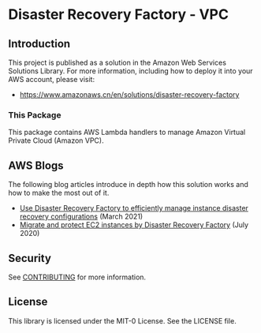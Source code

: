 # Disaster Recovery Factory - VPC

## Introduction
This project is published as a solution in the Amazon Web Services Solutions Library.
For more information, including how to deploy it into your AWS account, please visit:
- https://www.amazonaws.cn/en/solutions/disaster-recovery-factory

### This Package
This package contains AWS Lambda handlers to manage Amazon Virtual Private Cloud (Amazon VPC).

## AWS Blogs
The following blog articles introduce in depth how this solution works and how to make the most out of it.
- [Use Disaster Recovery Factory to efficiently manage instance disaster recovery configurations](https://aws.amazon.com/cn/blogs/china/use-cloud-disaster-recovery-management-tools-to-efficiently-manage-instance-disaster-recovery-configuration/) (March 2021)
- [Migrate and protect EC2 instances by Disaster Recovery Factory](https://aws.amazon.com/cn/blogs/china/gcr-blog-migrate-and-protect-ec2-instances-using-cloud-disaster-management-tools/) (July 2020)

## Security
See [CONTRIBUTING](CONTRIBUTING.md#security-issue-notifications) for more information.

## License
This library is licensed under the MIT-0 License. See the LICENSE file.
